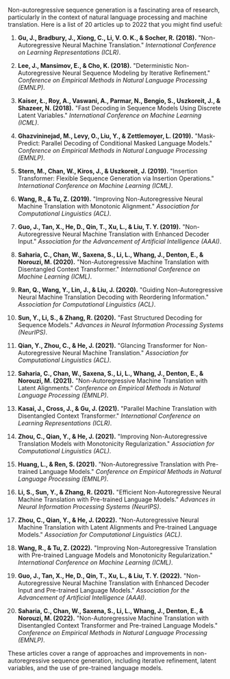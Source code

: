 Non-autoregressive sequence generation is a fascinating area of research, particularly in the context of natural language processing and machine translation. Here is a list of 20 articles up to 2022 that you might find useful:

1. **Gu, J., Bradbury, J., Xiong, C., Li, V. O. K., & Socher, R. (2018).** "Non-Autoregressive Neural Machine Translation." *International Conference on Learning Representations (ICLR)*.

2. **Lee, J., Mansimov, E., & Cho, K. (2018).** "Deterministic Non-Autoregressive Neural Sequence Modeling by Iterative Refinement." *Conference on Empirical Methods in Natural Language Processing (EMNLP)*.

3. **Kaiser, Ł., Roy, A., Vaswani, A., Parmar, N., Bengio, S., Uszkoreit, J., & Shazeer, N. (2018).** "Fast Decoding in Sequence Models Using Discrete Latent Variables." *International Conference on Machine Learning (ICML)*.

4. **Ghazvininejad, M., Levy, O., Liu, Y., & Zettlemoyer, L. (2019).** "Mask-Predict: Parallel Decoding of Conditional Masked Language Models." *Conference on Empirical Methods in Natural Language Processing (EMNLP)*.

5. **Stern, M., Chan, W., Kiros, J., & Uszkoreit, J. (2019).** "Insertion Transformer: Flexible Sequence Generation via Insertion Operations." *International Conference on Machine Learning (ICML)*.

6. **Wang, R., & Tu, Z. (2019).** "Improving Non-Autoregressive Neural Machine Translation with Monotonic Alignment." *Association for Computational Linguistics (ACL)*.

7. **Guo, J., Tan, X., He, D., Qin, T., Xu, L., & Liu, T. Y. (2019).** "Non-Autoregressive Neural Machine Translation with Enhanced Decoder Input." *Association for the Advancement of Artificial Intelligence (AAAI)*.

8. **Saharia, C., Chan, W., Saxena, S., Li, L., Whang, J., Denton, E., & Norouzi, M. (2020).** "Non-Autoregressive Machine Translation with Disentangled Context Transformer." *International Conference on Machine Learning (ICML)*.

9. **Ran, Q., Wang, Y., Lin, J., & Liu, J. (2020).** "Guiding Non-Autoregressive Neural Machine Translation Decoding with Reordering Information." *Association for Computational Linguistics (ACL)*.

10. **Sun, Y., Li, S., & Zhang, R. (2020).** "Fast Structured Decoding for Sequence Models." *Advances in Neural Information Processing Systems (NeurIPS)*.

11. **Qian, Y., Zhou, C., & He, J. (2021).** "Glancing Transformer for Non-Autoregressive Neural Machine Translation." *Association for Computational Linguistics (ACL)*.

12. **Saharia, C., Chan, W., Saxena, S., Li, L., Whang, J., Denton, E., & Norouzi, M. (2021).** "Non-Autoregressive Machine Translation with Latent Alignments." *Conference on Empirical Methods in Natural Language Processing (EMNLP)*.

13. **Kasai, J., Cross, J., & Gu, J. (2021).** "Parallel Machine Translation with Disentangled Context Transformer." *International Conference on Learning Representations (ICLR)*.

14. **Zhou, C., Qian, Y., & He, J. (2021).** "Improving Non-Autoregressive Translation Models with Monotonicity Regularization." *Association for Computational Linguistics (ACL)*.

15. **Huang, L., & Ren, S. (2021).** "Non-Autoregressive Translation with Pre-trained Language Models." *Conference on Empirical Methods in Natural Language Processing (EMNLP)*.

16. **Li, S., Sun, Y., & Zhang, R. (2021).** "Efficient Non-Autoregressive Neural Machine Translation with Pre-trained Language Models." *Advances in Neural Information Processing Systems (NeurIPS)*.

17. **Zhou, C., Qian, Y., & He, J. (2022).** "Non-Autoregressive Neural Machine Translation with Latent Alignments and Pre-trained Language Models." *Association for Computational Linguistics (ACL)*.

18. **Wang, R., & Tu, Z. (2022).** "Improving Non-Autoregressive Translation with Pre-trained Language Models and Monotonicity Regularization." *International Conference on Machine Learning (ICML)*.

19. **Guo, J., Tan, X., He, D., Qin, T., Xu, L., & Liu, T. Y. (2022).** "Non-Autoregressive Neural Machine Translation with Enhanced Decoder Input and Pre-trained Language Models." *Association for the Advancement of Artificial Intelligence (AAAI)*.

20. **Saharia, C., Chan, W., Saxena, S., Li, L., Whang, J., Denton, E., & Norouzi, M. (2022).** "Non-Autoregressive Machine Translation with Disentangled Context Transformer and Pre-trained Language Models." *Conference on Empirical Methods in Natural Language Processing (EMNLP)*.

These articles cover a range of approaches and improvements in non-autoregressive sequence generation, including iterative refinement, latent variables, and the use of pre-trained language models.